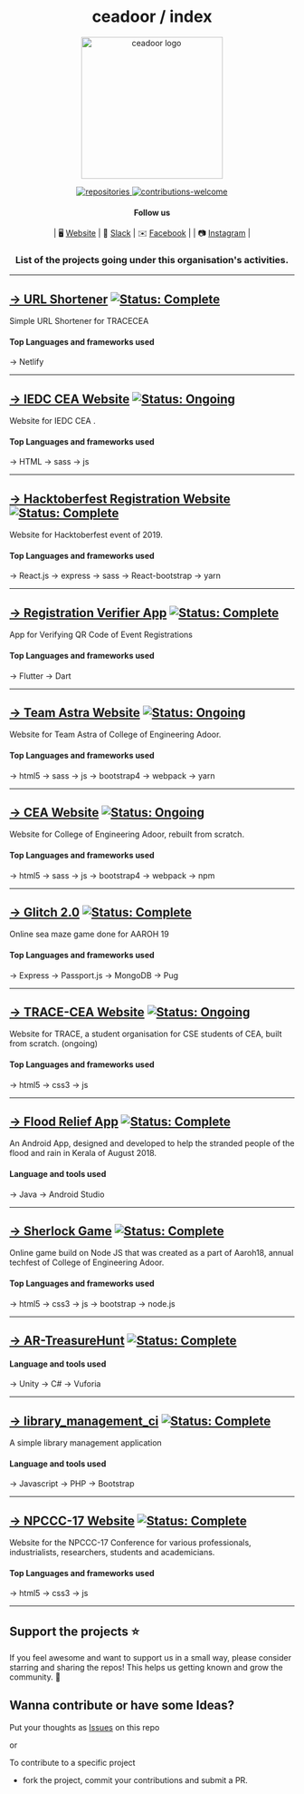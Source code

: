 <div align="center">
  
  <h1 align="center">ceadoor / index</h1>

<p align="center"><a href="http://cea.ac.in" title="ceadoor"><img src="https://github.com/ceadoor/cea.ac.in/raw/master/src/assets/LOGO/ceadoor-PNG.png" alt="ceadoor logo" width="250" /></a></p>

 <a href="https://github.com/ceadoor?tab=repositories">
    <img src="https://img.shields.io/badge/repositories-31-lightgrey.svg" alt="repositories" />
 </a>
 
 <a href="https://github.com/ceadoor/index/issues/new">
    <img src="https://img.shields.io/badge/PRs-welcome-red.svg" alt="contributions-welcome" />
 </a>

#### Follow us

| 🖥 [Website](https://tracecea.co/) | 💬 [Slack](https://kutt.it/trace-slack) | ✉️ [Facebook](https://www.facebook.com/tracecea/) | | 📷 [Instagram](https://www.instagram.com/tracecea) |

### List of the projects going under this organisation's activities.

</div>

---

## [→ URL Shortener](https://github.com/ceadoor/url-shortener) [![Status: Complete](https://img.shields.io/badge/status-complete-blue.svg)](https://github.com/ceadoor/url-shortener/commits/master)
Simple URL Shortener for TRACECEA
#### Top Languages and frameworks used
→ Netlify


---

## [→ IEDC CEA Website](https://github.com/ceadoor/iedc-website) [![Status: Ongoing](https://img.shields.io/badge/status-ongoing-green.svg)](https://github.com/ceadoor/iedc-website/commits/master)
Website for IEDC CEA .
#### Top Languages and frameworks used
→ HTML  → sass → js

---

## [→ Hacktoberfest Registration Website](https://github.com/ceadoor/hacktoberfest-website-2019) [![Status: Complete](https://img.shields.io/badge/status-complete-blue.svg)](https://github.com/ceadoor/hacktoberfest-website-2019/commits/master)
Website for Hacktoberfest event of 2019.
#### Top Languages and frameworks used
→ React.js → express → sass → React-bootstrap → yarn

---

## [→ Registration Verifier App](https://github.com/ceadoor/event-verifier-qr-app) [![Status: Complete](https://img.shields.io/badge/status-complete-blue.svg)](https://github.com/ceadoor/event-verifier-qr-app/commits/master)
 App for Verifying QR Code of Event Registrations 
#### Top Languages and frameworks used
→ Flutter → Dart

---

## [→ Team Astra Website](https://github.com/ceadoor/teamastracea.in) [![Status: Ongoing](https://img.shields.io/badge/status-ongoing-green.svg)](https://github.com/ceadoor/teamastracea.in/commits/master)
Website for Team Astra of College of Engineering Adoor.
#### Top Languages and frameworks used
→ html5 → sass → js → bootstrap4 → webpack → yarn

---

## [→ CEA Website](https://github.com/ceadoor/cea.ac.in) [![Status: Ongoing](https://img.shields.io/badge/status-ongoing-green.svg)](https://github.com/ceadoor/cea.ac.in/commits/master)
Website for College of Engineering Adoor, rebuilt from scratch. 
#### Top Languages and frameworks used
→ html5 → sass → js → bootstrap4 → webpack → npm

---
## [→ Glitch 2.0](https://github.com/ceadoor/glitch-2.0) [![Status: Complete](https://img.shields.io/badge/status-complete-blue.svg)](https://github.com/ceadoor/glitch-2.0/commits/master)
Online sea maze game done for AAROH 19 
#### Top Languages and frameworks used
→ Express → Passport.js → MongoDB → Pug 

---

## [→ TRACE-CEA Website](https://github.com/ceadoor/trace.cea.ac.in) [![Status: Ongoing](https://img.shields.io/badge/status-ongoing-green.svg)](https://github.com/ceadoor/trace.cea.ac.in/commits/master)
Website for TRACE, a student organisation for CSE students of CEA, built from scratch. (ongoing)
#### Top Languages and frameworks used
→ html5 → css3 → js

---

## [→ Flood Relief App](https://github.com/ceadoor/flood_relief) [![Status: Complete](https://img.shields.io/badge/status-complete-blue.svg)](https://github.com/ceadoor/flood_relief/commits/master)
An Android App, designed and developed to help the stranded people of the flood and rain in Kerala of August 2018.
#### Language and tools used
→ Java → Android Studio

---

## [→ Sherlock Game](https://github.com/ceadoor/sherlockgame) [![Status: Complete](https://img.shields.io/badge/status-complete-blue.svg)](https://github.com/ceadoor/sherlockgame/commits/master)
Online game build on Node JS that was created as a part of Aaroh18, annual techfest of College of Engineering Adoor.
#### Top Languages and frameworks used
→ html5 → css3 → js → bootstrap → node.js

---

## [→ AR-TreasureHunt](https://github.com/ceadoor/AR-TreasureHunt-2.0) [![Status: Complete](https://img.shields.io/badge/status-complete-blue.svg)](https://github.com/ceadoor/AR-TreasureHunt/commits/master)
#### Language and tools used
→ Unity → C# → Vuforia

---

## [→ library_management_ci](https://github.com/ceadoor/library_management_ci) [![Status: Complete](https://img.shields.io/badge/status-complete-blue.svg)](https://github.com/ceadoor/library_management_ci/commits/master)
A simple library management application 
#### Language and tools used
→ Javascript → PHP → Bootstrap

---

## [→ NPCCC-17 Website](https://github.com/ceadoor/NPCCC-17) [![Status: Complete](https://img.shields.io/badge/status-complete-blue.svg)](https://github.com/ceadoor/NPCCC-17/commits/master)
Website for the NPCCC-17 Conference for various professionals, industrialists, researchers, students and academicians.
#### Top Languages and frameworks used
→ html5 → css3 → js

---

## Support the projects ⭐

If you feel awesome and want to support us in a small way, please consider starring and sharing the repos! This helps us getting known and grow the community. 🙏

## Wanna contribute or have some Ideas?

Put your thoughts as [Issues](https://github.com/ceadoor/index/issues/new) on this repo 

or

To contribute to a specific project
- fork the project, commit your contributions and submit a PR.
